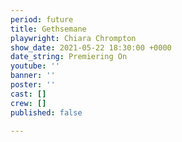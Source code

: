 ```yaml
---
period: future
title: Gethsemane
playwright: Chiara Chrompton
show_date: 2021-05-22 18:30:00 +0000
date_string: Premiering On
youtube: ''
banner: ''
poster: ''
cast: []
crew: []
published: false

---
```

